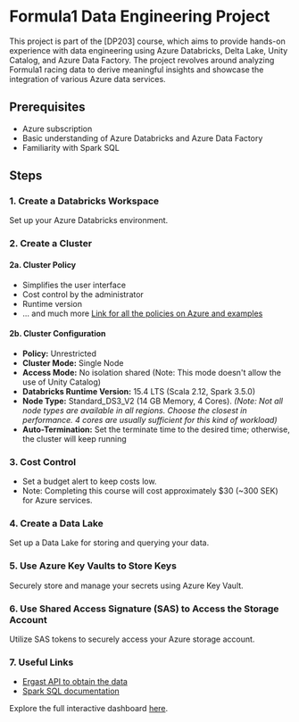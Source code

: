 # Formula1 Data Engineering Project

This project is part of the [DP203] course, which aims to provide hands-on experience with data engineering using Azure Databricks, Delta Lake, Unity Catalog, and Azure Data Factory. The project revolves around analyzing Formula1 racing data to derive meaningful insights and showcase the integration of various Azure data services.

## Prerequisites
- Azure subscription
- Basic understanding of Azure Databricks and Azure Data Factory
- Familiarity with Spark SQL

## Steps

### 1. Create a Databricks Workspace
Set up your Azure Databricks environment.

### 2. Create a Cluster

#### 2a. Cluster Policy
- Simplifies the user interface
- Cost control by the administrator
- Runtime version
- ... and much more
[Link for all the policies on Azure and examples](https://learn.microsoft.com/en-us/azure/databricks/admin/clusters/policy-definition)

#### 2b. Cluster Configuration
- **Policy:** Unrestricted
- **Cluster Mode:** Single Node
- **Access Mode:** No isolation shared (Note: This mode doesn't allow the use of Unity Catalog)
- **Databricks Runtime Version:** 15.4 LTS (Scala 2.12, Spark 3.5.0)
- **Node Type:** Standard_DS3_V2 (14 GB Memory, 4 Cores). *(Note: Not all node types are available in all regions. Choose the closest in performance. 4 cores are usually sufficient for this kind of workload)*
- **Auto-Termination:** Set the terminate time to the desired time; otherwise, the cluster will keep running

### 3. Cost Control
- Set a budget alert to keep costs low.
- Note: Completing this course will cost approximately $30 (~300 SEK) for Azure services.

### 4. Create a Data Lake
Set up a Data Lake for storing and querying your data.

### 5. Use Azure Key Vaults to Store Keys
Securely store and manage your secrets using Azure Key Vault.

### 6. Use Shared Access Signature (SAS) to Access the Storage Account
Utilize SAS tokens to securely access your Azure storage account.

### 7. Useful Links
- [Ergast API to obtain the data](https://ergast.com/mrd/)
- [Spark SQL documentation](https://spark.apache.org/docs/latest/api/python/reference/index.html)

Explore the full interactive dashboard [here](https://adb-4455236770148787.7.azuredatabricks.net/?o=4455236770148787#notebook/1925412569228982/dashboard/24b1ad96-ddc7-46c8-992f-3dd6d85fbbb7/present).



